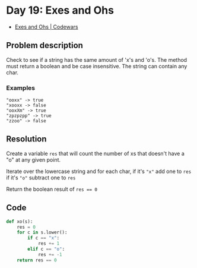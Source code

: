 # Day 19: Exes and Ohs

- [Exes and Ohs | Codewars](https://www.codewars.com/kata/55908aad6620c066bc00002a)

## Problem description

Check to see if a string has the same amount of 'x's and 'o's. The method must return a boolean and be case insensitive. The string can contain any char.

### Examples

```text
"ooxx" -> true
"xooxx -> false
"ooxXm" -> true
"zpzpzpp" -> true
"zzoo" -> false
```

## Resolution

Create a variable `res` that will count the number of xs that doesn't have a "o" at any given point.

Iterate over the lowercase string and for each char, if it's `"x"` add one to `res` if it's `"o"` subtract one to `res`

Return the boolean result of `res == 0`

## Code

```python
def xo(s):
    res = 0
    for c in s.lower():
        if c == "x":
            res += 1
        elif c == "o":
            res += -1
    return res == 0
```
